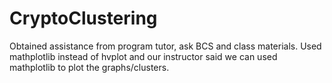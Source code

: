 # CryptoClustering

Obtained assistance from program tutor, ask BCS and class materials. Used mathplotlib instead of hvplot and our instructor said we can used mathplotlib to plot the graphs/clusters. 
